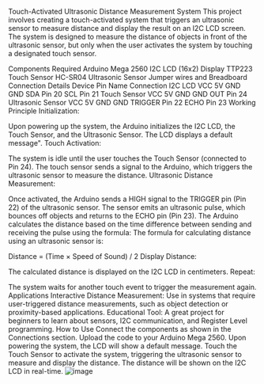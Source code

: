 Touch-Activated Ultrasonic Distance Measurement System
This project involves creating a touch-activated system that triggers an ultrasonic sensor to measure distance and display the result on an I2C LCD screen. The system is designed to measure the distance of objects in front of the ultrasonic sensor, but only when the user activates the system by touching a designated touch sensor.

Components Required
Arduino Mega 2560
I2C LCD (16x2) Display
TTP223 Touch Sensor
HC-SR04 Ultrasonic Sensor
Jumper wires and Breadboard
Connection Details
Device	Pin Name	Connection
I2C LCD	VCC	5V
GND	GND
SDA	Pin 20
SCL	Pin 21
Touch Sensor	VCC	5V
GND	GND
OUT	Pin 24
Ultrasonic Sensor	VCC	5V
GND	GND
TRIGGER	Pin 22
ECHO	Pin 23
Working Principle
Initialization:

Upon powering up the system, the Arduino initializes the I2C LCD, the Touch Sensor, and the Ultrasonic Sensor. The LCD displays a default message".
Touch Activation:

The system is idle until the user touches the Touch Sensor (connected to Pin 24). The touch sensor sends a signal to the Arduino, which triggers the ultrasonic sensor to measure the distance.
Ultrasonic Distance Measurement:

Once activated, the Arduino sends a HIGH signal to the TRIGGER pin (Pin 22) of the ultrasonic sensor. The sensor emits an ultrasonic pulse, which bounces off objects and returns to the ECHO pin (Pin 23).
The Arduino calculates the distance based on the time difference between sending and receiving the pulse using the formula:
The formula for calculating distance using an ultrasonic sensor is:

Distance = (Time × Speed of Sound) / 2
Display Distance:

The calculated distance is displayed on the I2C LCD in centimeters.
Repeat:

The system waits for another touch event to trigger the measurement again.
Applications
Interactive Distance Measurement: Use in systems that require user-triggered distance measurements, such as object detection or proximity-based applications.
Educational Tool: A great project for beginners to learn about sensors, I2C communication, and Register Level programming.
How to Use
Connect the components as shown in the Connections section.
Upload the code to your Arduino Mega 2560.
Upon powering the system, the LCD will show a default message.
Touch the Touch Sensor to activate the system, triggering the ultrasonic sensor to measure and display the distance.
The distance will be shown on the I2C LCD in real-time.
![image](https://github.com/user-attachments/assets/bf0cd11b-9692-44ee-bdf0-3f73e9ec16c5)

